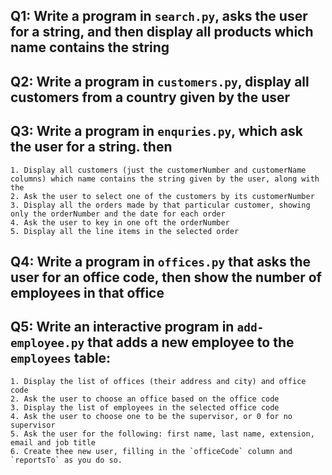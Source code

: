 ## Q1: Write a program in `search.py`, asks the user for a string, and then display all products which name contains the string

## Q2: Write a program in `customers.py`, display all customers from a country given by the user

## Q3: Write a program in `enquries.py`, which ask the user for a string. then
    1. Display all customers (just the customerNumber and customerName columns) which name contains the string given by the user, along with the
    2. Ask the user to select one of the customers by its customerNumber
    3. Display all the orders made by that particular customer, showing only the orderNumber and the date for each order
    4. Ask the user to key in one oft the orderNumber
    5. Display all the line items in the selected order

## Q4: Write a program in `offices.py` that asks the user for an office code, then show the number of employees in that office

## Q5: Write an interactive program in `add-employee.py` that adds a new employee to the `employees` table:
    1. Display the list of offices (their address and city) and office code
    2. Ask the user to choose an office based on the office code
    3. Display the list of employees in the selected office code
    4. Ask the user to choose one to be the supervisor, or 0 for no supervisor
    5. Ask the user for the following: first name, last name, extension, email and job title
    6. Create thee new user, filling in the `officeCode` column and `reportsTo` as you do so.